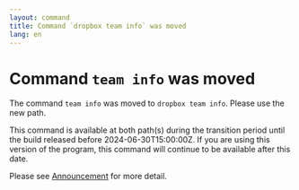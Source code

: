 ```yaml
---
layout: command
title: Command `dropbox team info` was moved
lang: en
---
```


# Command `team info` was moved

The command `team info` was moved to `dropbox team info`. Please use the new path.

This command is available at both path(s) during the transition period until the build released before 2024-06-30T15:00:00Z. If you are using this version of the program, this command will continue to be available after this date.

Please see [Announcement](https://github.com/watermint/toolbox/discussions/799) for more detail.


